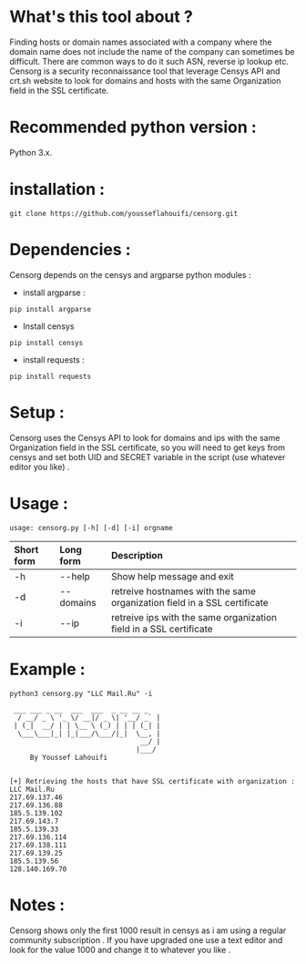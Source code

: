 # What's this tool about ?
Finding hosts or domain names associated with a company where the domain name does not include the name of the company can sometimes be difficult.  There are common ways to do it such ASN, reverse ip lookup etc.  
Censorg is a security reconnaissance tool that leverage Censys API and crt.sh website to look for domains and hosts with the same Organization field in the SSL certificate.

# Recommended python version :
Python 3.x.

# installation :
```
git clone https://github.com/yousseflahouifi/censorg.git
```

# Dependencies :
Censorg depends on the censys and argparse python modules :
* install argparse :
```
pip install argparse
```
* Install censys
```
pip install censys
```
* install requests :
```
pip install requests
```

# Setup :
Censorg uses the Censys API to look for domains and ips with the same Organization field in the SSL certificate, so you will need to get keys from censys and set both UID and SECRET variable in the script (use whatever editor you like) .

# Usage :
```
usage: censorg.py [-h] [-d] [-i] orgname
```
| Short form | Long form | Description |
| :---         |  :---         |  :---         |
| -h   | --help     | Show help message and exit    |
| -d     | --domains       | retreive hostnames with the same organization field in a SSL certificate      |
| -i     | --ip       | retreive ips with the same organization field in a SSL certificate      |

# Example :

```
python3 censorg.py "LLC Mail.Ru" -i

 ___ ___ _ __  ___  ___  _ __ __ _ 
  / __/ _ \ '_ \/ __|/ _ \| '__/ _` |
 | (_|  __/ | | \__ \ (_) | | | (_| |
  \___\___|_| |_|___/\___/|_|  \__, |
                                __/ |
                               |___/
     By Youssef Lahouifi

    
[+] Retrieving the hosts that have SSL certificate with organization : LLC Mail.Ru
217.69.137.46
217.69.136.88
185.5.139.102
217.69.143.7
185.5.139.33
217.69.136.114
217.69.138.111
217.69.139.25
185.5.139.56
128.140.169.70
```
# Notes :
Censorg shows only the first 1000 result in censys as i am using a regular community subscription . If you have upgraded one use a text editor and look for the value 1000 and change it to whatever you like .
